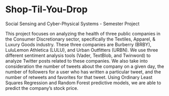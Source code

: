 # Shop-Til-You-Drop
Social Sensing and Cyber-Physical Systems - Semester Project

This project focuses on analyzing the health of three public companies in the Consumer Discretionary sector, specifically the Textiles, Apparel, & Luxury Goods industry.  These three companies are Burberry (BRBY), LuluLemon Athletica (LULU), and Urban Outfitters (URBN). We use three different sentiment analysis tools (Vader, TextBlob, and Twinword) to analyze Twitter posts related to these companies. We also take into consideration the number of tweets about the company on a given day, the number of followers for a user who has written a particular tweet, and the number of retweets and favorites for that tweet. Using Ordinary Least Squares Regression and Random Forest predictive models, we are able to predict the company’s stock price.
